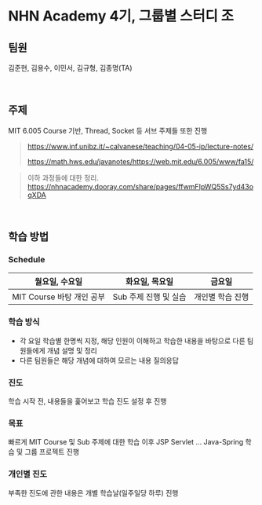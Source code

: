 # NHN Academy 4기, 그룹별 스터디 조

## 팀원

김준현, 김용수, 이민서, 김규형, 김종명(TA)

<br>

## 주제

MIT 6.005 Course 기반,
Thread, Socket 등 서브 주제들 또한 진행

> https://www.inf.unibz.it/~calvanese/teaching/04-05-ip/lecture-notes/
>
> https://math.hws.edu/javanotes/https://web.mit.edu/6.005/www/fa15/

> 이하 과정들에 대한 정리. https://nhnacademy.dooray.com/share/pages/ffwmFIpWQ5Ss7yd43oqXDA
> 

<br>

## 학습 방법

### Schedule

| 월요일, 수요일 | 화요일, 목요일 | 금요일 |
| --- | --- | --- |
| MIT Course 바탕 개인 공부 | Sub 주제 진행 및 실습 | 개인별 학습 진행 |

### 학습 방식

- 각 요일 학습별 한명씩 지정, 해당 인원이 이해하고 학습한 내용을 바탕으로 다른 팀원들에게 개념 설명 및 정리
- 다른 팀원들은 해당 개념에 대하여 모르는 내용 질의응답

### 진도

학습 시작 전, 내용들을 훑어보고 학습 진도 설정 후 진행

### 목표

빠르게 MIT Course 및 Sub 주제에 대한 학습 이후 JSP Servlet ... Java-Spring 학습 및 그룹 프로젝트 진행

### 개인별 진도

부족한 진도에 관한 내용은 개별 학습날(일주일당 하루) 진행
